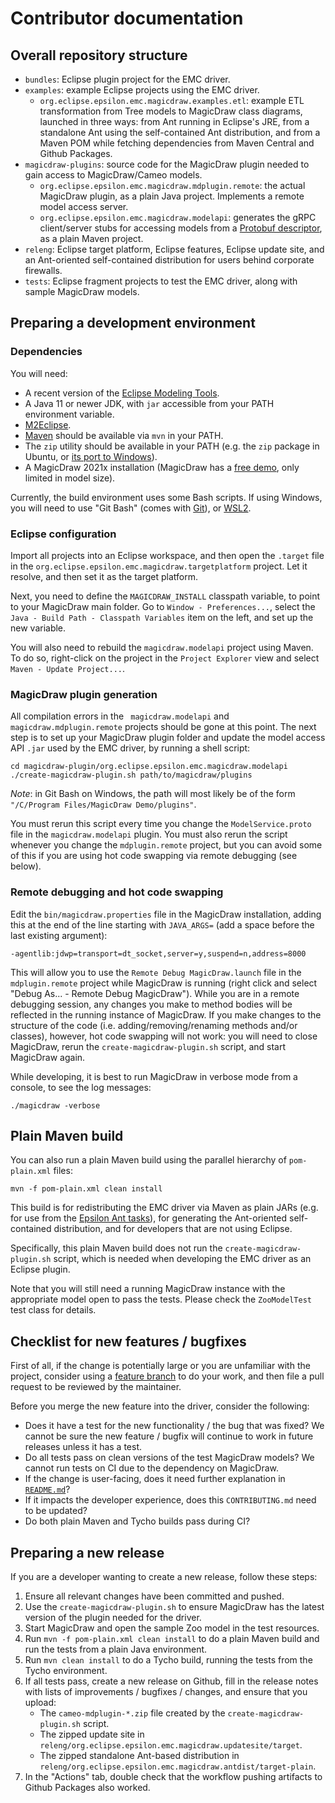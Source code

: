 # Contributor documentation

## Overall repository structure

* `bundles`: Eclipse plugin project for the EMC driver.
* `examples`: example Eclipse projects using the EMC driver.
  * `org.eclipse.epsilon.emc.magicdraw.examples.etl`: example ETL transformation from Tree models to MagicDraw class diagrams, launched in three ways: from Ant running in Eclipse's JRE, from a standalone Ant using the self-contained Ant distribution, and from a Maven POM while fetching dependencies from Maven Central and Github Packages.
* `magicdraw-plugins`: source code for the MagicDraw plugin needed to gain access to MagicDraw/Cameo models.
  * `org.eclipse.epsilon.emc.magicdraw.mdplugin.remote`: the actual MagicDraw plugin, as a plain Java project. Implements a remote model access server.
  * `org.eclipse.epsilon.emc.magicdraw.modelapi`: generates the gRPC client/server stubs for accessing models from a [Protobuf descriptor](magicdraw-plugin/org.eclipse.epsilon.emc.magicdraw.modelapi/src/main/proto/ModelService.proto), as a plain Maven project.
* `releng`: Eclipse target platform, Eclipse features, Eclipse update site, and an Ant-oriented self-contained distribution for users behind corporate firewalls.
* `tests`: Eclipse fragment projects to test the EMC driver, along with sample MagicDraw models.

## Preparing a development environment

### Dependencies

You will need:

* A recent version of the [Eclipse Modeling Tools](https://www.eclipse.org/downloads/).
* A Java 11 or newer JDK, with `jar` accessible from your PATH environment variable.
* [M2Eclipse](https://www.eclipse.org/m2e/).
* [Maven](https://maven.apache.org/install.html) should be available via `mvn` in your PATH.
* The `zip` utility should be available in your PATH (e.g. the `zip`  package in Ubuntu, or [its port to Windows](http://gnuwin32.sourceforge.net/packages/zip.htm)).
* A MagicDraw 2021x installation (MagicDraw has a [free demo](https://www.magicdraw.com/download/magicdraw), only limited in model size).

Currently, the build environment uses some Bash scripts.
If using Windows, you will need to use "Git Bash" (comes with [Git](https://git-scm.com/downloads)), or [WSL2](https://docs.microsoft.com/en-us/windows/wsl/install).

### Eclipse configuration

Import all projects into an Eclipse workspace, and then open the `.target` file in the `org.eclipse.epsilon.emc.magicdraw.targetplatform` project.
Let it resolve, and then set it as the target platform.

Next, you need to define the `MAGICDRAW_INSTALL` classpath variable, to point to your MagicDraw main folder.
Go to `Window - Preferences...`, select the `Java - Build Path - Classpath Variables` item on the left, and set up the new variable.

You will also need to rebuild the `magicdraw.modelapi` project using Maven.
To do so, right-click on the project in the `Project Explorer` view and select `Maven - Update Project...`.

### MagicDraw plugin generation

All compilation errors in the ` magicdraw.modelapi` and `magicdraw.mdplugin.remote` projects should be gone at this point.
The next step is to set up your MagicDraw plugin folder and update the model access API `.jar` used by the EMC driver, by running a shell script:

```shell
cd magicdraw-plugin/org.eclipse.epsilon.emc.magicdraw.modelapi
./create-magicdraw-plugin.sh path/to/magicdraw/plugins
```

*Note*: in Git Bash on Windows, the path will most likely be of the form `"/C/Program Files/MagicDraw Demo/plugins"`.

You must rerun this script every time you change the `ModelService.proto` file in the `magicdraw.modelapi` plugin.
You must also rerun the script whenever you change the `mdplugin.remote` project, but you can avoid some of this if you are using hot code swapping via remote debugging (see below).

### Remote debugging and hot code swapping

Edit the `bin/magicdraw.properties` file in the MagicDraw installation, adding this at the end of the line starting with `JAVA_ARGS=` (add a space before the last existing argument):

```text
-agentlib:jdwp=transport=dt_socket,server=y,suspend=n,address=8000
```

This will allow you to use the `Remote Debug MagicDraw.launch` file in the `mdplugin.remote` project while MagicDraw is running (right click and select "Debug As... - Remote Debug MagicDraw").
While you are in a remote debugging session, any changes you make to method bodies will be reflected in the running instance of MagicDraw.
If you make changes to the structure of the code (i.e. adding/removing/renaming methods and/or classes), however, hot code swapping will not work: you will need to close MagicDraw, rerun the `create-magicdraw-plugin.sh` script, and start MagicDraw again.

While developing, it is best to run MagicDraw in verbose mode from a console, to see the log messages:

```shell
./magicdraw -verbose
```

## Plain Maven build

You can also run a plain Maven build using the parallel hierarchy of `pom-plain.xml` files:

```shell
mvn -f pom-plain.xml clean install
```

This build is for redistributing the EMC driver via Maven as plain JARs (e.g. for use from the [Epsilon Ant tasks](https://www.eclipse.org/epsilon/doc/workflow/)), for generating the Ant-oriented self-contained distribution, and for developers that are not using Eclipse.

Specifically, this plain Maven build does not run the `create-magicdraw-plugin.sh` script, which is needed when developing the EMC driver as an Eclipse plugin.

Note that you will still need a running MagicDraw instance with the appropriate model open to pass the tests.
Please check the `ZooModelTest` test class for details.

## Checklist for new features / bugfixes

First of all, if the change is potentially large or you are unfamiliar with the project, consider using a [feature branch](https://www.atlassian.com/git/tutorials/comparing-workflows/feature-branch-workflow) to do your work, and then file a pull request to be reviewed by the maintainer.

Before you merge the new feature into the driver, consider the following:

* Does it have a test for the new functionality / the bug that was fixed? We cannot be sure the new feature / bugfix will continue to work in future releases unless it has a test.
* Do all tests pass on clean versions of the test MagicDraw models? We cannot run tests on CI due to the dependency on MagicDraw.
* If the change is user-facing, does it need further explanation in [`README.md`](README.md)?
* If it impacts the developer experience, does this `CONTRIBUTING.md` need to be updated?
* Do both plain Maven and Tycho builds pass during CI?

## Preparing a new release

If you are a developer wanting to create a new release, follow these steps:

1. Ensure all relevant changes have been committed and pushed.
1. Use the `create-magicdraw-plugin.sh` to ensure MagicDraw has the latest version of the plugin needed for the driver.
1. Start MagicDraw and open the sample Zoo model in the test resources.
1. Run `mvn -f pom-plain.xml clean install` to do a plain Maven build and run the tests from a plain Java environment.
1. Run `mvn clean install` to do a Tycho build, running the tests from the Tycho environment.
1. If all tests pass, create a new release on Github, fill in the release notes with lists of improvements / bugfixes / changes, and ensure that you upload:
   * The `cameo-mdplugin-*.zip` file created by the `create-magicdraw-plugin.sh` script.
   * The zipped update site in `releng/org.eclipse.epsilon.emc.magicdraw.updatesite/target`.
   * The zipped standalone Ant-based distribution in `releng/org.eclipse.epsilon.emc.magicdraw.antdist/target-plain`.
1. In the "Actions" tab, double check that the workflow pushing artifacts to Github Packages also worked.
